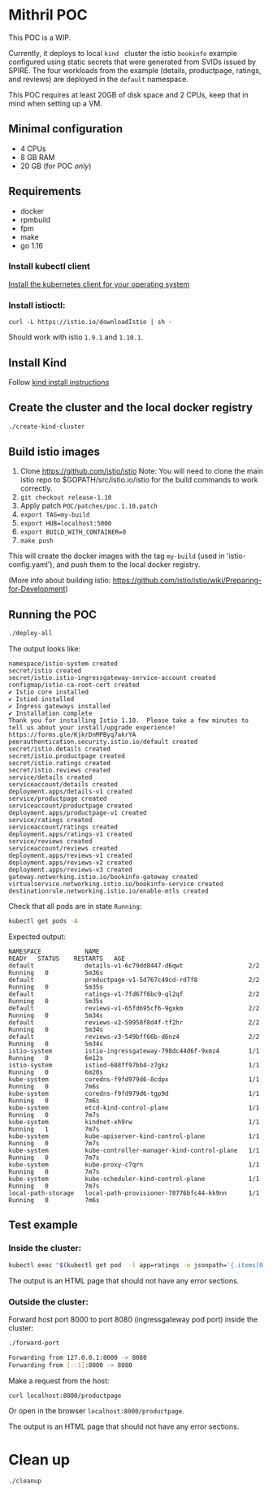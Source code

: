 # Mithril POC

This POC is a WIP. 

Currently, it deploys to local `kind ` cluster the istio `bookinfo` example configured using static secrets that were 
generated from SVIDs issued by SPIRE. The four workloads from the example (details, productpage, ratings, and reviews) 
are deployed in the `default` namespace.

This POC requires at least 20GB of disk space and 2 CPUs, keep that in mind when setting up a VM. 

## Minimal configuration

- 4 CPUs
- 8 GB RAM
- 20 GB (for POC *only*)

## Requirements

- docker
- rpmbuild
- fpm
- make
- go 1.16
### Install kubectl client

[Install the kubernetes client for your operating system](https://kubernetes.io/docs/tasks/tools/#kubectl)

### Install istioctl:

```
curl -L https://istio.io/downloadIstio | sh -
```

Should work with istio `1.9.1` and `1.10.1`.

## Install Kind 

Follow [kind install instructions](https://kind.sigs.k8s.io/docs/user/quick-start/#installation)

## Create the cluster and the local docker registry

```bash
./create-kind-cluster
```

## Build istio images

1. Clone https://github.com/istio/istio
Note: You will need to clone the main istio repo to $GOPATH/src/istio.io/istio for the build commands to work correctly.
2. `git checkout release-1.10`
3. Apply patch `POC/patches/poc.1.10.patch`   
4. `export TAG=my-build`
5. `export HUB=localhost:5000`
6. `export BUILD_WITH_CONTAINER=0`
7. `make push`

This will create the docker images with the tag `my-build` (used in 'istio-config.yaml'), and push them to the local docker registry.

(More info about building istio: https://github.com/istio/istio/wiki/Preparing-for-Development)

## Running the POC

```bash
./deploy-all
```

The output looks like: 

```
namespace/istio-system created
secret/istio created
secret/istio.istio-ingressgateway-service-account created
configmap/istio-ca-root-cert created
✔ Istio core installed                                                                                                                                                                                                        
✔ Istiod installed                                                                                                                                                                                                            
✔ Ingress gateways installed                                                                                                                                                                                                  
✔ Installation complete                                                                                                                                                                                                       Thank you for installing Istio 1.10.  Please take a few minutes to tell us about your install/upgrade experience!  https://forms.gle/KjkrDnMPByq7akrYA
peerauthentication.security.istio.io/default created
secret/istio.details created
secret/istio.productpage created
secret/istio.ratings created
secret/istio.reviews created
service/details created
serviceaccount/details created
deployment.apps/details-v1 created
service/productpage created
serviceaccount/productpage created
deployment.apps/productpage-v1 created
service/ratings created
serviceaccount/ratings created
deployment.apps/ratings-v1 created
service/reviews created
serviceaccount/reviews created
deployment.apps/reviews-v1 created
deployment.apps/reviews-v2 created
deployment.apps/reviews-v3 created
gateway.networking.istio.io/bookinfo-gateway created
virtualservice.networking.istio.io/bookinfo-service created
destinationrule.networking.istio.io/enable-mtls created
```

Check that all pods are in state `Running`:

```bash
kubectl get pods -A
```

Expected output: 

```
NAMESPACE            NAME                                         READY   STATUS    RESTARTS   AGE
default              details-v1-6c79dd8447-d6qwt                  2/2     Running   0          5m36s
default              productpage-v1-5d767c49cd-rd7f8              2/2     Running   0          5m35s
default              ratings-v1-7fd67f6bc9-ql2qf                  2/2     Running   0          5m35s
default              reviews-v1-65fd695cf6-9gxkm                  2/2     Running   0          5m34s
default              reviews-v2-59958f8d4f-tf2hr                  2/2     Running   0          5m34s
default              reviews-v3-549bff66b-d6nz4                   2/2     Running   0          5m34s
istio-system         istio-ingressgateway-798dc44d6f-9xmz4        1/1     Running   0          6m12s
istio-system         istiod-688ff97bb4-z7gkz                      1/1     Running   0          6m20s
kube-system          coredns-f9fd979d6-8cdpx                      1/1     Running   0          7m6s
kube-system          coredns-f9fd979d6-tgp9d                      1/1     Running   0          7m6s
kube-system          etcd-kind-control-plane                      1/1     Running   0          7m7s
kube-system          kindnet-xh9rw                                1/1     Running   1          7m7s
kube-system          kube-apiserver-kind-control-plane            1/1     Running   0          7m7s
kube-system          kube-controller-manager-kind-control-plane   1/1     Running   0          7m7s
kube-system          kube-proxy-c7qrn                             1/1     Running   0          7m7s
kube-system          kube-scheduler-kind-control-plane            1/1     Running   0          7m7s
local-path-storage   local-path-provisioner-78776bfc44-kk9nn      1/1     Running   0          7m6s
```


## Test example 

### Inside the cluster:

```bash
kubectl exec "$(kubectl get pod  -l app=ratings -o jsonpath='{.items[0].metadata.name}')" -c ratings  -- curl -sS productpage:9080/productpage
```

The output is an HTML page that should not have any error sections. 

### Outside the cluster:

Forward host port 8000 to port 8080 (ingressgateway pod port) inside the cluster:

```bash
./forward-port

Forwarding from 127.0.0.1:8000 -> 8080
Forwarding from [::1]:8000 -> 8080
```

Make a request from the host:

```bash
curl localhost:8000/productpage
```

Or open in the browser `localhost:8000/productpage`.

The output is an HTML page that should not have any error sections.


# Clean up

```bash
./cleanup
```

